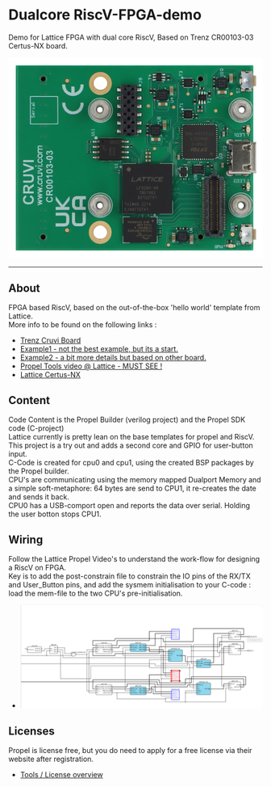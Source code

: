 # Dualcore RiscV-FPGA-demo
Demo for Lattice FPGA with dual core RiscV, Based on Trenz CR00103-03 Certus-NX board.<br>

![logo](/images/CR00103-03%20top.jpg?raw=true)

____

## About
FPGA based RiscV, based on the out-of-the-box 'hello world' template from Lattice.<br>
More info to be found on the following links : <br>

+ [Trenz Cruvi Board](https://wiki.trenz-electronic.de/display/PD/CR00103+Resources)
+ [Example1 - not the best example, but its a start.](https://antti-brain.blogspot.com/2022/04/lattice-propel-easy-way.html)
+ [Example2 - a bit more details but based on other board.](https://www.adiuvoengineering.com/post/lattice-propel-risc-v-part-one-hardware)
+ [Propel Tools video @ Lattice - MUST SEE !](https://www.latticesemi.com/Products/DesignSoftwareAndIP/FPGAandLDS/LatticePropel/Propel-Design-Environment-Video-Training-Series)
+ [Lattice Certus-NX](https://www.latticesemi.com/products/fpgaandcpld/certus-nx)

## Content
Code Content is the Propel Builder (verilog project) and the Propel SDK code (C-project)<br>
Lattice currently is pretty lean on the base templates for propel and RiscV. This project is a try out and adds a second core and GPIO for user-button input.<br>
C-Code is created for cpu0 and cpu1, using the created BSP packages by the Propel builder. <br>
CPU's are communicating using the memory mapped Dualport Memory and a simple soft-metaphore: 64 bytes are send to CPU1, it re-creates the date and sends it back. <br>
CPU0 has a USB-comport open and reports the data over serial. Holding the user botton stops CPU1.

## Wiring
Follow the Lattice Propel Video's to understand the work-flow for designing a RiscV on FPGA.<br>
Key is to add the post-constrain file to constrain the IO pins of the RX/TX and User_Button pins, and add the sysmem initialisation to your C-code : load the mem-file to the two CPU's pre-initialisation.<br>

+ ![logo](/images/Propel_Schematic2.jpg?raw=true)
  <br>


## Licenses
Propel is license free, but you do need to apply for a free license via their website after registration.
+ [Tools / License overview](https://www.latticesemi.com/Support/Licensing)
